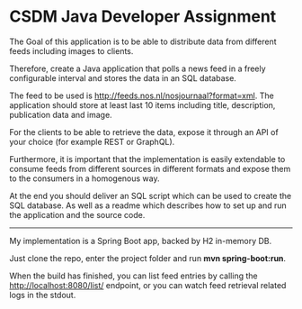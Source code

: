 # CSDM Java Developer Assignment

The Goal of this application is to be able to distribute data from different feeds including images to clients.
 
Therefore, create a Java application that polls a news feed in a freely configurable interval and stores the data in an SQL database.
 
The feed to be used is http://feeds.nos.nl/nosjournaal?format=xml. The application should store at least last 10 items including title, description, publication data and image.
 
For the clients to be able to retrieve the data, expose it through an API of your choice (for example REST or GraphQL).
 
Furthermore, it is important that the implementation is easily extendable to consume feeds from different sources in different formats and expose them to the consumers in a homogenous way.
 
At the end you should deliver an SQL script which can be used to create the SQL database. As well as a readme which describes how to set up and run the application and the source code.

---

My implementation is a Spring Boot app, backed by H2 in-memory DB.

Just clone the repo, enter the project folder and run **mvn spring-boot:run**. 

When the build has finished, you can list feed entries by calling the <http://localhost:8080/list/> endpoint, or you can watch feed retrieval related logs in the stdout. 